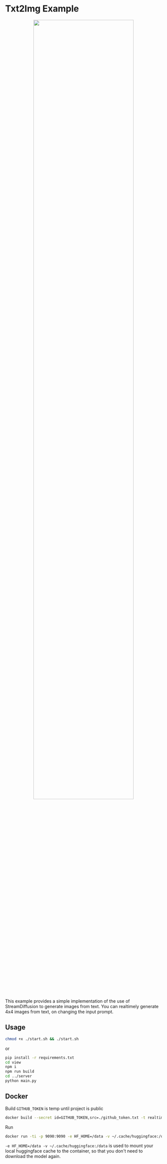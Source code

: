 # Txt2Img Example

<p align="center">
  <img src="./assets/example.gif" width=80%>
</p>

This example provides a simple implementation of the use of StreamDiffusion to generate images from text.
You can realtimely generate 4x4 images from text, on changing the input prompt.

## Usage

```bash
chmod +x ./start.sh && ./start.sh
```

or

```bash
pip install -r requirements.txt
cd view
npm i
npm run build
cd ../server
python main.py
```

## Docker

Build
`GITHUB_TOKEN` is temp until project is public
```bash
docker build --secret id=GITHUB_TOKEN,src=./github_token.txt -t realtime-txt2img .
```

Run
```bash
docker run -ti -p 9090:9090 -e HF_HOME=/data -v ~/.cache/huggingface:/data  --gpus all realtime-txt2img
```

`-e HF_HOME=/data -v ~/.cache/huggingface:/data` is used to mount your local huggingface cache to the container, so that you don't need to download the model again.
